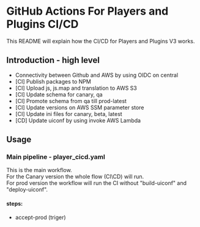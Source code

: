 # GitHub Actions For Players and Plugins CI/CD

This README will explain how the CI/CD for Players and Plugins V3 works.

## Introduction - high level

* Connectivity between Github and AWS by using OIDC on central
* [CI] Publish packages to NPM
* [CI] Upload js, js.map and translation to AWS S3
* [CI] Update schema for canary, qa
* [CI] Promote schema from qa till prod-latest
* [CI] Update versions on AWS SSM parameter store
* [CI] Update ini files for canary, beta, latest
* [CD] Update uiconf by using invoke AWS Lambda

## Usage

### Main pipeline - player_cicd.yaml
This is the main workflow.\
For the Canary version the whole flow (CI\CD) will run. \
For prod version the workflow will run the CI without "build-uiconf" and "deploy-uiconf".

#### steps:
* accept-prod (triger)